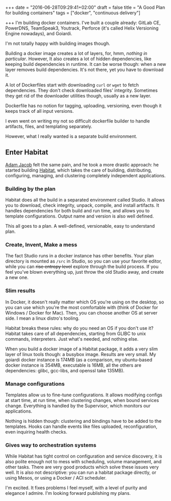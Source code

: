 +++
date = "2016-06-28T09:29:41+02:00"
draft = false
title = "A Good Plan for building containers"
tags = ["docker", "continuous delivery"]

+++
I'm building docker containers. I've built a couple already: GitLab CE, PowerDNS, TeamSpeak3, Youtrack, Perforce (it's called Helix Versioning Engine nowadays), and Goiardi.

I'm not totally happy with building images though.

Building a docker image creates a lot of layers, for, hmm, *nothing in particular*. However, It also creates a lot of hidden dependencies, like keeping build dependencies in runtime. It can be worse though: when a new layer removes build dependencies. It's not there, yet you have to download it.

A lot of Dockerfiles start with downloading `curl` or `wget` to fetch dependencies. They don't check downloaded files' integrity. Sometimes they get rid of the downloader utilities though, usually as a new layer.

Dockerfile has no notion for tagging, uploading, versioning, even though it keeps track of all input versions.

I even went on writing my not so difficult dockerfile builder to handle artifacts, files, and templating separately.

However, what I really wanted is a separate build environment.

## Enter Habitat

[Adam Jacob](https://twitter.com/adamhjk) felt the same pain, and he took a more drastic approach: he started building [Habitat](https://www.habitat.sh/), which takes the care of building, distributing, configuring, managing, and clustering completely independent applications.

### Building by the plan

Habitat does all the build in a separated environment called Studio. It allows you to download, check integrity, unpack, compile, and install artifacts. It handles dependencies for both build and run time, and allows you to template configurations. Output name and version is also well defined.

This all goes to a plan. A well-defined, versionable, easy to understand plan.

### Create, Invent, Make a mess

The fact Studio runs in a docker instance has other benefits. Your plan directory is mounted as `/src` in Studio, so you can use your favorite editor, while you can ~~rise entropy level~~ explore through the build process. If you feel you've blown everything up, just throw the old Studio away, and create a new one.

### Slim results

In Docker, it doesn't really matter which OS you're using on the desktop, so you can use which you're the most comfortable with (think of Docker for Windows / Docker for Mac). Then, you can choose another OS at server side. I mean a linux distro's tooling.

Habitat breaks these rules: why do you need an OS if you don't use it? Habitat takes care of all dependencies, starting from GLIBC to unix commands, interpreters. Just what's needed, and nothing else.

When you build a docker image of a Habitat package, it adds a very slim layer of linux tools though: a busybox image. Results are very small. My goiardi docker instance is 174MB (as a comparison, my ubuntu-based docker instance is 354MB, executable is 16MB, all the others are dependencies: glibc, gcc-libs, and openssl take 135MB).

### Manage configurations

Templates allow us to fine-tune configurations. It allows modifying configs at start time, at run time, when clustering changes, when bound services change. Everything is handled by the Supervisor, which monitors our applications.

Nothing is hidden though: clustering and bindings have to be added to the templates. Hooks can handle events like files uploaded, reconfiguration, even inquiring health checks.

### Gives way to orchestration systems

While Habitat has tight control on configuration and service discovery, it is also polite enough not to mess with scheduling, volume management, and other tasks. There are very good products which solve these issues very well. It is also not descriptive: you can run a habitat package directly, or using Mesos, or using a Docker / ACI scheduler.

I'm excited. It fixes problems I feel myself, with a level of purity and elegance I admire. I'm looking forward publishing my plans.
